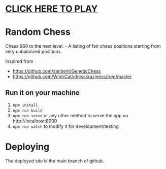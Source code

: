  # [CLICK HERE TO PLAY](https://alex7li.github.io/MoreRandomChess/)

# Random Chess

Chess 960 to the next level. - A listing of fair chess positions starting from very unbalanced positions.

Inspired from 
- https://github.com/santient/GeneticChess
- https://github.com/WintrCat/chesscraziness/tree/master

## Run it on your machine
1. `npm install`
2. `npm run build`
3. `npm run serve` or any other method to serve the app on http://localhost:8000
4. `npm run watch` to modify it for development/testing

# Deploying
The deployed site is the main branch of github.